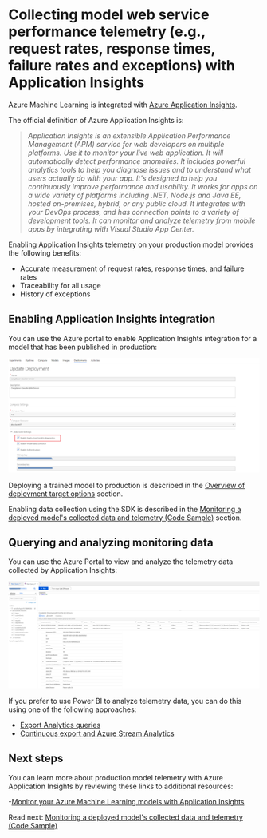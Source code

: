 # Collecting model web service performance telemetry (e.g., request rates, response times, failure rates and exceptions) with Application Insights

Azure Machine Learning is integrated with [Azure Application Insights](https://docs.microsoft.com/azure/azure-monitor/app/app-insights-overview).

The official definition of Azure Application Insights is:

> _Application Insights is an extensible Application Performance Management (APM) service for web developers on multiple platforms. Use it to monitor your live web application. It will automatically detect performance anomalies. It includes powerful analytics tools to help you diagnose issues and to understand what users actually do with your app. It's designed to help you continuously improve performance and usability. It works for apps on a wide variety of platforms including .NET, Node.js and Java EE, hosted on-premises, hybrid, or any public cloud. It integrates with your DevOps process, and has connection points to a variety of development tools. It can monitor and analyze telemetry from mobile apps by integrating with Visual Studio App Center._

Enabling Application Insights telemetry on your production model provides the following benefits:

- Accurate measurement of request rates, response times, and failure rates
- Traceability for all usage
- History of exceptions

## Enabling Application Insights integration

You can use the Azure portal to enable Application Insights integration for a model that has been published in production:

![Enable Application Insights integration in Azure Machine Learning](./media/azureml-telemetry-enable.png)

Deploying a trained model to production is described in the [Overview of deployment target options](../model-deployment/deployment-target-options.md) section.

Enabling data collection using the SDK is described in the [Monitoring a deployed model's collected data and telemetry (Code Sample)](./monitoring-data-and-telemetry-code-sample.md) section.

## Querying and analyzing monitoring data

You can use the Azure Portal to view and analyze the telemetry data collected by Application Insights:

![View Application Insights telemetry data in Azure Portal](./media/azureml-telemetry-azure-portal.png)

If you prefer to use Power BI to analyze telemetry data, you can do this using one of the following approaches:

- [Export Analytics queries](https://docs.microsoft.com/azure/azure-monitor/app/export-power-bi#export-analytics-queries)
- [Continuous export and Azure Stream Analytics](https://docs.microsoft.com/azure/azure-monitor/app/export-stream-analytics)

## Next steps

You can learn more about production model telemetry with Azure Application Insights by reviewing these links to additional resources:

-[Monitor your Azure Machine Learning models with Application Insights](https://docs.microsoft.com/azure/machine-learning/service/how-to-enable-app-insights)

Read next: [Monitoring a deployed model's collected data and telemetry (Code Sample)](./monitoring-data-and-telemetry-code-sample.md)
